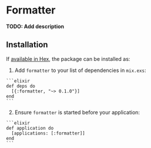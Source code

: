 # Formatter

**TODO: Add description**

## Installation

If [available in Hex](https://hex.pm/docs/publish), the package can be installed as:

  1. Add `formatter` to your list of dependencies in `mix.exs`:

    ```elixir
    def deps do
      [{:formatter, "~> 0.1.0"}]
    end
    ```

  2. Ensure `formatter` is started before your application:

    ```elixir
    def application do
      [applications: [:formatter]]
    end
    ```

